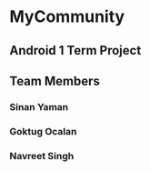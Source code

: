 # MyCommunity
## Android 1 Term Project
## Team Members
### Sinan Yaman
### Goktug Ocalan
### Navreet Singh
